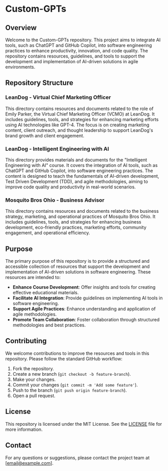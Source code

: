 # Custom-GPTs

## Overview

Welcome to the Custom-GPTs repository. This project aims to integrate AI tools, such as ChatGPT and GitHub Copilot, into software engineering practices to enhance productivity, innovation, and code quality. The repository contains resources, guidelines, and tools to support the development and implementation of AI-driven solutions in agile environments.

## Repository Structure

### LeanDog - Virtual Chief Marketing Officer

This directory contains resources and documents related to the role of Emily Parker, the Virtual Chief Marketing Officer (VCMO) at LeanDog. It includes guidelines, tools, and strategies for enhancing marketing efforts using AI technologies like GPT-4. The focus is on creating marketing content, client outreach, and thought leadership to support LeanDog's brand growth and client engagement.

### LeanDog - Intelligent Engineering with AI

This directory provides materials and documents for the "Intelligent Engineering with AI" course. It covers the integration of AI tools, such as ChatGPT and GitHub Copilot, into software engineering practices. The content is designed to teach the fundamentals of AI-driven development, Test Driven Development (TDD), and agile methodologies, aiming to improve code quality and productivity in real-world scenarios.


### Mosquito Bros Ohio - Business Advisor

This directory contains resources and documents related to the business strategy, marketing, and operational practices of Mosquito Bros Ohio. It includes guidelines, tools, and strategies for enhancing business development, eco-friendly practices, marketing efforts, community engagement, and operational efficiency.

## Purpose

The primary purpose of this repository is to provide a structured and accessible collection of resources that support the development and implementation of AI-driven solutions in software engineering. These resources are intended to:

- **Enhance Course Development**: Offer insights and tools for creating effective educational materials.
- **Facilitate AI Integration**: Provide guidelines on implementing AI tools in software engineering.
- **Support Agile Practices**: Enhance understanding and application of agile methodologies.
- **Promote Team Collaboration**: Foster collaboration through structured methodologies and best practices.

## Contributing

We welcome contributions to improve the resources and tools in this repository. Please follow the standard GitHub workflow:

1. Fork the repository.
2. Create a new branch (`git checkout -b feature-branch`).
3. Make your changes.
4. Commit your changes (`git commit -m 'Add some feature'`).
5. Push to the branch (`git push origin feature-branch`).
6. Open a pull request.

## License

This repository is licensed under the MIT License. See the [LICENSE](LICENSE) file for more information.

## Contact

For any questions or suggestions, please contact the project team at [email@example.com].
